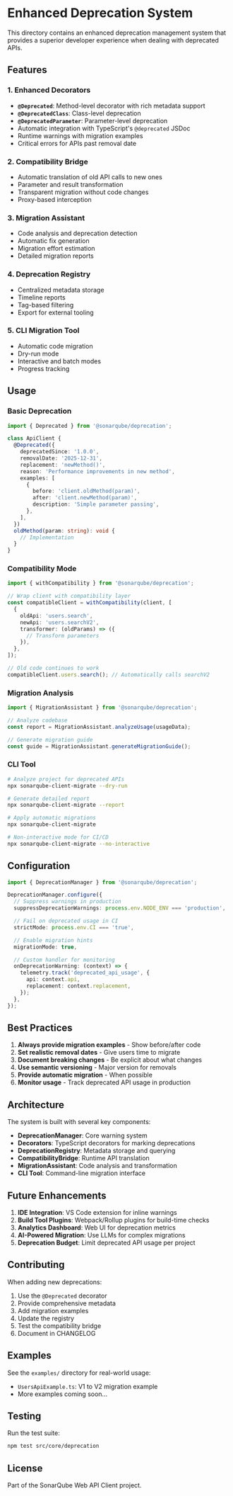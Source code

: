 # Enhanced Deprecation System

This directory contains an enhanced deprecation management system that provides a superior developer experience when
dealing with deprecated APIs.

## Features

### 1. Enhanced Decorators

- **`@Deprecated`**: Method-level decorator with rich metadata support
- **`@DeprecatedClass`**: Class-level deprecation
- **`@DeprecatedParameter`**: Parameter-level deprecation
- Automatic integration with TypeScript's `@deprecated` JSDoc
- Runtime warnings with migration examples
- Critical errors for APIs past removal date

### 2. Compatibility Bridge

- Automatic translation of old API calls to new ones
- Parameter and result transformation
- Transparent migration without code changes
- Proxy-based interception

### 3. Migration Assistant

- Code analysis and deprecation detection
- Automatic fix generation
- Migration effort estimation
- Detailed migration reports

### 4. Deprecation Registry

- Centralized metadata storage
- Timeline reports
- Tag-based filtering
- Export for external tooling

### 5. CLI Migration Tool

- Automatic code migration
- Dry-run mode
- Interactive and batch modes
- Progress tracking

## Usage

### Basic Deprecation

```typescript
import { Deprecated } from '@sonarqube/deprecation';

class ApiClient {
  @Deprecated({
    deprecatedSince: '1.0.0',
    removalDate: '2025-12-31',
    replacement: 'newMethod()',
    reason: 'Performance improvements in new method',
    examples: [
      {
        before: 'client.oldMethod(param)',
        after: 'client.newMethod(param)',
        description: 'Simple parameter passing',
      },
    ],
  })
  oldMethod(param: string): void {
    // Implementation
  }
}
```

### Compatibility Mode

```typescript
import { withCompatibility } from '@sonarqube/deprecation';

// Wrap client with compatibility layer
const compatibleClient = withCompatibility(client, [
  {
    oldApi: 'users.search',
    newApi: 'users.searchV2',
    transformer: (oldParams) => ({
      // Transform parameters
    }),
  },
]);

// Old code continues to work
compatibleClient.users.search(); // Automatically calls searchV2
```

### Migration Analysis

```typescript
import { MigrationAssistant } from '@sonarqube/deprecation';

// Analyze codebase
const report = MigrationAssistant.analyzeUsage(usageData);

// Generate migration guide
const guide = MigrationAssistant.generateMigrationGuide();
```

### CLI Tool

```bash
# Analyze project for deprecated APIs
npx sonarqube-client-migrate --dry-run

# Generate detailed report
npx sonarqube-client-migrate --report

# Apply automatic migrations
npx sonarqube-client-migrate

# Non-interactive mode for CI/CD
npx sonarqube-client-migrate --no-interactive
```

## Configuration

```typescript
import { DeprecationManager } from '@sonarqube/deprecation';

DeprecationManager.configure({
  // Suppress warnings in production
  suppressDeprecationWarnings: process.env.NODE_ENV === 'production',

  // Fail on deprecated usage in CI
  strictMode: process.env.CI === 'true',

  // Enable migration hints
  migrationMode: true,

  // Custom handler for monitoring
  onDeprecationWarning: (context) => {
    telemetry.track('deprecated_api_usage', {
      api: context.api,
      replacement: context.replacement,
    });
  },
});
```

## Best Practices

1. **Always provide migration examples** - Show before/after code
2. **Set realistic removal dates** - Give users time to migrate
3. **Document breaking changes** - Be explicit about what changes
4. **Use semantic versioning** - Major version for removals
5. **Provide automatic migration** - When possible
6. **Monitor usage** - Track deprecated API usage in production

## Architecture

The system is built with several key components:

- **DeprecationManager**: Core warning system
- **Decorators**: TypeScript decorators for marking deprecations
- **DeprecationRegistry**: Metadata storage and querying
- **CompatibilityBridge**: Runtime API translation
- **MigrationAssistant**: Code analysis and transformation
- **CLI Tool**: Command-line migration interface

## Future Enhancements

1. **IDE Integration**: VS Code extension for inline warnings
2. **Build Tool Plugins**: Webpack/Rollup plugins for build-time checks
3. **Analytics Dashboard**: Web UI for deprecation metrics
4. **AI-Powered Migration**: Use LLMs for complex migrations
5. **Deprecation Budget**: Limit deprecated API usage per project

## Contributing

When adding new deprecations:

1. Use the `@Deprecated` decorator
2. Provide comprehensive metadata
3. Add migration examples
4. Update the registry
5. Test the compatibility bridge
6. Document in CHANGELOG

## Examples

See the `examples/` directory for real-world usage:

- `UsersApiExample.ts`: V1 to V2 migration example
- More examples coming soon...

## Testing

Run the test suite:

```bash
npm test src/core/deprecation
```

## License

Part of the SonarQube Web API Client project.
